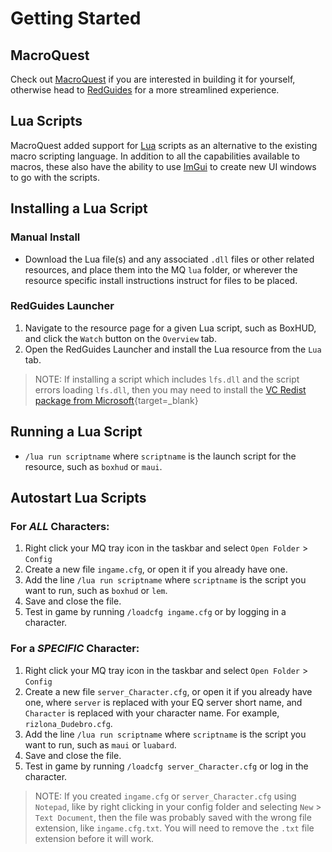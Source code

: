 # Getting Started

## MacroQuest

Check out [MacroQuest](https://docs.macroquest.org/) if you are interested in building it for yourself, otherwise head to [RedGuides](https://redguides.com) for a more streamlined experience.

## Lua Scripts

MacroQuest added support for [Lua](https://www.lua.org/) scripts as an alternative to the existing macro scripting language. In addition to all the capabilities available to macros, these also have the ability to use [ImGui](https://github.com/ocornut/imgui) to create new UI windows to go with the scripts.

## Installing a Lua Script

### Manual Install
* Download the Lua file(s) and any associated `.dll` files or other related resources, and place them into the MQ `lua` folder, or wherever the resource specific install instructions instruct for files to be placed.

### RedGuides Launcher
1. Navigate to the resource page for a given Lua script, such as BoxHUD, and click the `Watch` button on the `Overview` tab.  
2. Open the RedGuides Launcher and install the Lua resource from the `Lua` tab.

> NOTE: If installing a script which includes `lfs.dll` and the script errors loading `lfs.dll`, then you may need to install the [VC Redist package from Microsoft](https://www.microsoft.com/en-us/download/details.aspx?id=48145&e6b34bbe-475b-1abd-2c51-b5034bcdd6d2=True){target=_blank}  

## Running a Lua Script

* `/lua run scriptname` where `scriptname` is the launch script for the resource, such as `boxhud` or `maui`.

## Autostart Lua Scripts

### For *ALL* Characters:

1. Right click your MQ tray icon in the taskbar and select `Open Folder` > `Config`  
2. Create a new file `ingame.cfg`, or open it if you already have one.  
3. Add the line `/lua run scriptname` where `scriptname` is the script you want to run, such as `boxhud` or `lem`.  
4. Save and close the file.  
5. Test in game by running `/loadcfg ingame.cfg` or by logging in a character.  

### For a *SPECIFIC* Character:

1. Right click your MQ tray icon in the taskbar and select `Open Folder` > `Config`  
2. Create a new file `server_Character.cfg`, or open it if you already have one, where `server` is replaced with your EQ server short name, and `Character` is replaced with your character name. For example, `rizlona_Dudebro.cfg`.  
3. Add the line `/lua run scriptname` where `scriptname` is the script you want to run, such as `maui` or `luabard`.  
4. Save and close the file.  
5. Test in game by running `/loadcfg server_Character.cfg` or log in the character.  

> NOTE: If you created `ingame.cfg` or `server_Character.cfg` using `Notepad`, like by right clicking in your config folder and selecting `New` > `Text Document`, then the file was probably saved with the wrong file extension, like `ingame.cfg.txt`. You will need to remove the `.txt` file extension before it will work.

